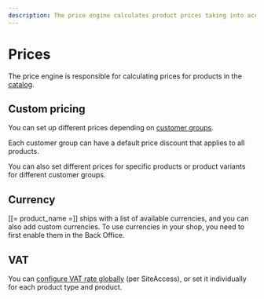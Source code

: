 ```yaml
---
description: The price engine calculates product prices taking into account customer groups, currencies and taxes.
---
```


# Prices

The price engine is responsible for calculating prices for products in the [catalog](catalog.md).

## Custom pricing

You can set up different prices depending on [customer groups](customer_groups.md).

Each customer group can have a default price discount that applies to all products.

You can also set different prices for specific products or product variants for different customer groups.

## Currency

[[= product_name =]] ships with a list of available currencies, and you can also add custom currencies.
To use currencies in your shop, you need to first enable them in the Back Office.

## VAT

You can [configure VAT rate globally](pim_configuration.md#vat-rates) (per SiteAccess),
or set it individually for each product type and product.
